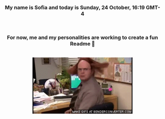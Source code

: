 


<div align="center">
<h3 >My name is Sofia and today is Sunday, 24 October, 16:19 GMT-4</h3><br>
<h3 >For now, me and my personalities are working to create a fun Readme 👋
</h3><br>
<img src='img/dwight.gif' alt='working...'/>
</div>
